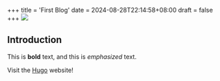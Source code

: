 +++
title = 'First Blog'
date = 2024-08-28T22:14:58+08:00
draft = false
+++
![](https://pic.xiaozhangstu.com/i/2024/03/20/65f9c4b96ae8e.jpg)

## Introduction

This is **bold** text, and this is *emphasized* text.

Visit the [Hugo](https://gohugo.io) website!